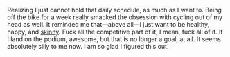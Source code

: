 Realizing I just cannot hold that daily schedule, as much as I want to. Being off the bike for a week really smacked the obsession with cycling out of my head as well. It reminded me that—above all—I just want to be healthy, happy, and [skinny](../Cycling/Body%20composition%20first.md). Fuck all the competitive part of it, I mean, fuck all of it. If I land on the podium, awesome, but that is no longer a goal, at all. It seems absolutely silly to me now. I am so glad I figured this out.



